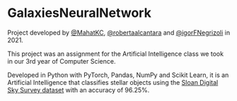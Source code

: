 # GalaxiesNeuralNetwork

Project developed by  [@MahatKC](https://www.github.com/MahatKC), [@robertaalcantara](https://github.com/robertaalcantara) and [@igorFNegrizoli](https://www.github.com/igorFNegrizoli) in 2021.

This project was an assignment for the Artificial Intelligence class we took in our 3rd year of Computer Science.

Developed in Python with PyTorch, Pandas, NumPy and Scikit Learn, it is an Artificial Intelligence that classifies stellar objects using the [Sloan Digital Sky Survey dataset](https://www.kaggle.com/datasets/lucidlenn/sloan-digital-sky-survey) with an accuracy of 96.25%.
